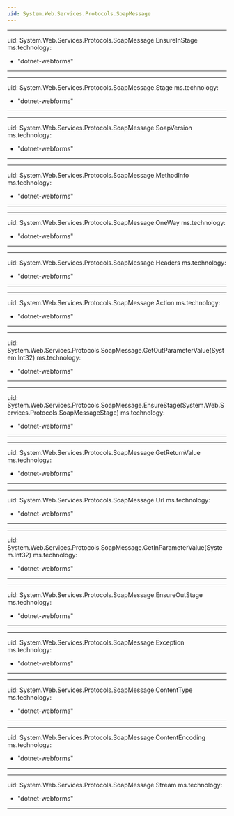 ```yaml
---
uid: System.Web.Services.Protocols.SoapMessage
---
```


---
uid: System.Web.Services.Protocols.SoapMessage.EnsureInStage
ms.technology: 
  - "dotnet-webforms"
---

---
uid: System.Web.Services.Protocols.SoapMessage.Stage
ms.technology: 
  - "dotnet-webforms"
---

---
uid: System.Web.Services.Protocols.SoapMessage.SoapVersion
ms.technology: 
  - "dotnet-webforms"
---

---
uid: System.Web.Services.Protocols.SoapMessage.MethodInfo
ms.technology: 
  - "dotnet-webforms"
---

---
uid: System.Web.Services.Protocols.SoapMessage.OneWay
ms.technology: 
  - "dotnet-webforms"
---

---
uid: System.Web.Services.Protocols.SoapMessage.Headers
ms.technology: 
  - "dotnet-webforms"
---

---
uid: System.Web.Services.Protocols.SoapMessage.Action
ms.technology: 
  - "dotnet-webforms"
---

---
uid: System.Web.Services.Protocols.SoapMessage.GetOutParameterValue(System.Int32)
ms.technology: 
  - "dotnet-webforms"
---

---
uid: System.Web.Services.Protocols.SoapMessage.EnsureStage(System.Web.Services.Protocols.SoapMessageStage)
ms.technology: 
  - "dotnet-webforms"
---

---
uid: System.Web.Services.Protocols.SoapMessage.GetReturnValue
ms.technology: 
  - "dotnet-webforms"
---

---
uid: System.Web.Services.Protocols.SoapMessage.Url
ms.technology: 
  - "dotnet-webforms"
---

---
uid: System.Web.Services.Protocols.SoapMessage.GetInParameterValue(System.Int32)
ms.technology: 
  - "dotnet-webforms"
---

---
uid: System.Web.Services.Protocols.SoapMessage.EnsureOutStage
ms.technology: 
  - "dotnet-webforms"
---

---
uid: System.Web.Services.Protocols.SoapMessage.Exception
ms.technology: 
  - "dotnet-webforms"
---

---
uid: System.Web.Services.Protocols.SoapMessage.ContentType
ms.technology: 
  - "dotnet-webforms"
---

---
uid: System.Web.Services.Protocols.SoapMessage.ContentEncoding
ms.technology: 
  - "dotnet-webforms"
---

---
uid: System.Web.Services.Protocols.SoapMessage.Stream
ms.technology: 
  - "dotnet-webforms"
---
